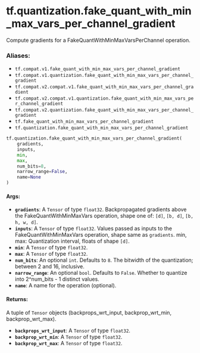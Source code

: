 <div itemscope itemtype="http://developers.google.com/ReferenceObject">
<meta itemprop="name" content="tf.quantization.fake_quant_with_min_max_vars_per_channel_gradient" />
<meta itemprop="path" content="Stable" />
</div>

# tf.quantization.fake_quant_with_min_max_vars_per_channel_gradient

Compute gradients for a FakeQuantWithMinMaxVarsPerChannel operation.

### Aliases:

* `tf.compat.v1.fake_quant_with_min_max_vars_per_channel_gradient`
* `tf.compat.v1.quantization.fake_quant_with_min_max_vars_per_channel_gradient`
* `tf.compat.v2.compat.v1.fake_quant_with_min_max_vars_per_channel_gradient`
* `tf.compat.v2.compat.v1.quantization.fake_quant_with_min_max_vars_per_channel_gradient`
* `tf.compat.v2.quantization.fake_quant_with_min_max_vars_per_channel_gradient`
* `tf.fake_quant_with_min_max_vars_per_channel_gradient`
* `tf.quantization.fake_quant_with_min_max_vars_per_channel_gradient`

``` python
tf.quantization.fake_quant_with_min_max_vars_per_channel_gradient(
    gradients,
    inputs,
    min,
    max,
    num_bits=8,
    narrow_range=False,
    name=None
)
```

<!-- Placeholder for "Used in" -->


#### Args:


* <b>`gradients`</b>: A `Tensor` of type `float32`.
  Backpropagated gradients above the FakeQuantWithMinMaxVars operation,
  shape one of: `[d]`, `[b, d]`,  `[b, h, w, d]`.
* <b>`inputs`</b>: A `Tensor` of type `float32`.
  Values passed as inputs to the FakeQuantWithMinMaxVars operation, shape
    same as `gradients`.
  min, max: Quantization interval, floats of shape `[d]`.
* <b>`min`</b>: A `Tensor` of type `float32`.
* <b>`max`</b>: A `Tensor` of type `float32`.
* <b>`num_bits`</b>: An optional `int`. Defaults to `8`.
  The bitwidth of the quantization; between 2 and 16, inclusive.
* <b>`narrow_range`</b>: An optional `bool`. Defaults to `False`.
  Whether to quantize into 2^num_bits - 1 distinct values.
* <b>`name`</b>: A name for the operation (optional).


#### Returns:

A tuple of `Tensor` objects (backprops_wrt_input, backprop_wrt_min, backprop_wrt_max).


* <b>`backprops_wrt_input`</b>: A `Tensor` of type `float32`.
* <b>`backprop_wrt_min`</b>: A `Tensor` of type `float32`.
* <b>`backprop_wrt_max`</b>: A `Tensor` of type `float32`.